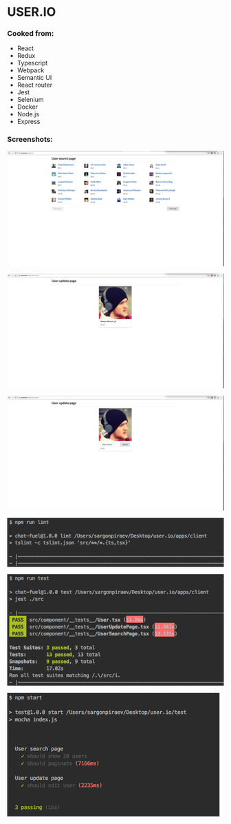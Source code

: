 # USER.IO


### Cooked from:
- React
- Redux
- Typescript
- Webpack
- Semantic UI
- React router
- Jest
- Selenium
- Docker
- Node.js
- Express


### Screenshots:

![user-search-page](https://github.com/sargonpiraev/user.io/blob/master/docs/user-search-page.png)

![user-update-page](https://github.com/sargonpiraev/user.io/blob/master/docs/user-update-page.png)

![user-update-page-editor](https://github.com/sargonpiraev/user.io/blob/master/docs/user-update-page-editor.png)

![client-lint](https://github.com/sargonpiraev/user.io/blob/master/docs/client-lint.png)

![client-unit-test](https://github.com/sargonpiraev/user.io/blob/master/docs/client-unit-test.png)

![e2e-test](https://github.com/sargonpiraev/user.io/blob/master/docs/e2e-test.png)

